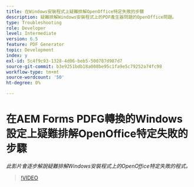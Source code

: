 ```yaml
---
title: 在Windows安裝程式上疑難排解OpenOffice特定失敗的步驟
description: 疑難排解Windows安裝程式上的PDF產生器問題的OpenOffice問題。
type: Troubleshooting
role: Developer
level: Intermediate
version: 6.5
feature: PDF Generator
topic: Development
index: y
exl-id: 5c4f9c93-1328-4d06-beb5-500787d987d7
source-git-commit: b3e9251bdb18a008be95c1fa9e5c79252a74fc98
workflow-type: tm+mt
source-wordcount: '50'
ht-degree: 0%

---
```


# 在AEM Forms PDFG轉換的Windows設定上疑難排解OpenOffice特定失敗的步驟

*此影片會逐步解說疑難排解Windows安裝程式上的OpenOffice特定失敗的程式。*

>[!VIDEO](https://video.tv.adobe.com/v/335481?quality=12&learn=on)
